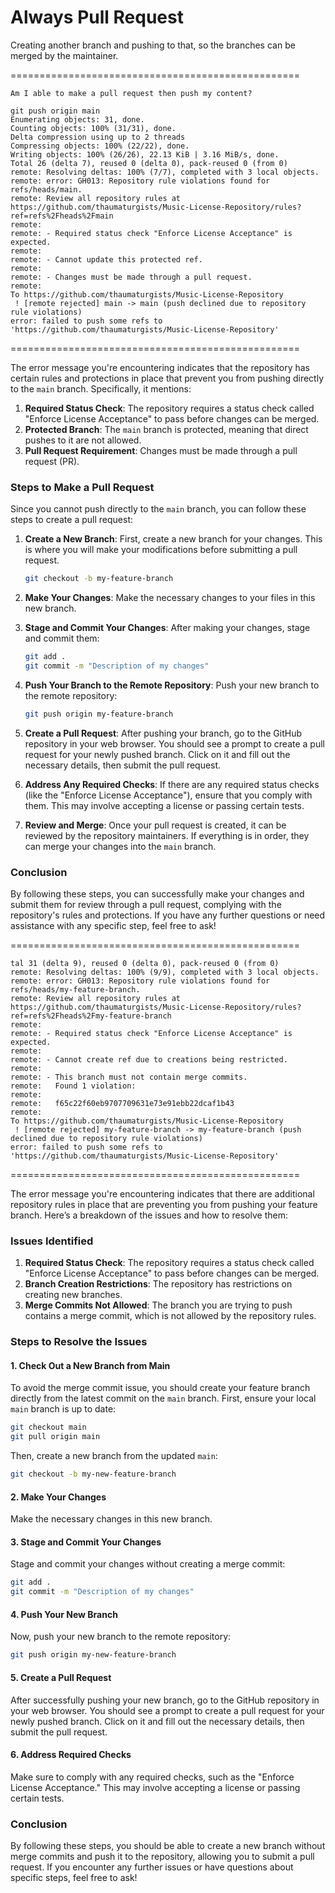 # Always Pull Request
Creating another branch and pushing to that, so the branches can be merged by the maintainer.

==================================================
```
Am I able to make a pull request then push my content?

git push origin main
Enumerating objects: 31, done.
Counting objects: 100% (31/31), done.
Delta compression using up to 2 threads
Compressing objects: 100% (22/22), done.
Writing objects: 100% (26/26), 22.13 KiB | 3.16 MiB/s, done.
Total 26 (delta 7), reused 0 (delta 0), pack-reused 0 (from 0)
remote: Resolving deltas: 100% (7/7), completed with 3 local objects.
remote: error: GH013: Repository rule violations found for refs/heads/main.
remote: Review all repository rules at https://github.com/thaumaturgists/Music-License-Repository/rules?ref=refs%2Fheads%2Fmain
remote: 
remote: - Required status check "Enforce License Acceptance" is expected.
remote: 
remote: - Cannot update this protected ref.
remote: 
remote: - Changes must be made through a pull request.
remote: 
To https://github.com/thaumaturgists/Music-License-Repository
 ! [remote rejected] main -> main (push declined due to repository rule violations)
error: failed to push some refs to 'https://github.com/thaumaturgists/Music-License-Repository'
```
==================================================

The error message you're encountering indicates that the repository has certain rules and protections in place that prevent you from pushing directly to the `main` branch. Specifically, it mentions:

1. **Required Status Check**: The repository requires a status check called "Enforce License Acceptance" to pass before changes can be merged.
2. **Protected Branch**: The `main` branch is protected, meaning that direct pushes to it are not allowed.
3. **Pull Request Requirement**: Changes must be made through a pull request (PR).

### Steps to Make a Pull Request

Since you cannot push directly to the `main` branch, you can follow these steps to create a pull request:

1. **Create a New Branch**:
   First, create a new branch for your changes. This is where you will make your modifications before submitting a pull request.
   ```bash
   git checkout -b my-feature-branch
   ```

2. **Make Your Changes**:
   Make the necessary changes to your files in this new branch.

3. **Stage and Commit Your Changes**:
   After making your changes, stage and commit them:
   ```bash
   git add .
   git commit -m "Description of my changes"
   ```

4. **Push Your Branch to the Remote Repository**:
   Push your new branch to the remote repository:
   ```bash
   git push origin my-feature-branch
   ```

5. **Create a Pull Request**:
   After pushing your branch, go to the GitHub repository in your web browser. You should see a prompt to create a pull request for your newly pushed branch. Click on it and fill out the necessary details, then submit the pull request.

6. **Address Any Required Checks**:
   If there are any required status checks (like the "Enforce License Acceptance"), ensure that you comply with them. This may involve accepting a license or passing certain tests.

7. **Review and Merge**:
   Once your pull request is created, it can be reviewed by the repository maintainers. If everything is in order, they can merge your changes into the `main` branch.

### Conclusion
By following these steps, you can successfully make your changes and submit them for review through a pull request, complying with the repository's rules and protections. If you have any further questions or need assistance with any specific step, feel free to ask!

==================================================
```
tal 31 (delta 9), reused 0 (delta 0), pack-reused 0 (from 0)
remote: Resolving deltas: 100% (9/9), completed with 3 local objects.
remote: error: GH013: Repository rule violations found for refs/heads/my-feature-branch.
remote: Review all repository rules at https://github.com/thaumaturgists/Music-License-Repository/rules?ref=refs%2Fheads%2Fmy-feature-branch
remote: 
remote: - Required status check "Enforce License Acceptance" is expected.
remote: 
remote: - Cannot create ref due to creations being restricted.
remote: 
remote: - This branch must not contain merge commits.
remote:   Found 1 violation:
remote: 
remote:   f65c22f60eb9707709631e73e91ebb22dcaf1b43
remote: 
To https://github.com/thaumaturgists/Music-License-Repository
 ! [remote rejected] my-feature-branch -> my-feature-branch (push declined due to repository rule violations)
error: failed to push some refs to 'https://github.com/thaumaturgists/Music-License-Repository'
```
==================================================

The error message you're encountering indicates that there are additional repository rules in place that are preventing you from pushing your feature branch. Here’s a breakdown of the issues and how to resolve them:

### Issues Identified

1. **Required Status Check**: The repository requires a status check called "Enforce License Acceptance" to pass before changes can be merged.
2. **Branch Creation Restrictions**: The repository has restrictions on creating new branches.
3. **Merge Commits Not Allowed**: The branch you are trying to push contains a merge commit, which is not allowed by the repository rules.

### Steps to Resolve the Issues

#### 1. **Check Out a New Branch from Main**
To avoid the merge commit issue, you should create your feature branch directly from the latest commit on the `main` branch. First, ensure your local `main` branch is up to date:

```bash
git checkout main
git pull origin main
```

Then, create a new branch from the updated `main`:

```bash
git checkout -b my-new-feature-branch
```

#### 2. **Make Your Changes**
Make the necessary changes in this new branch.

#### 3. **Stage and Commit Your Changes**
Stage and commit your changes without creating a merge commit:

```bash
git add .
git commit -m "Description of my changes"
```

#### 4. **Push Your New Branch**
Now, push your new branch to the remote repository:

```bash
git push origin my-new-feature-branch
```

#### 5. **Create a Pull Request**
After successfully pushing your new branch, go to the GitHub repository in your web browser. You should see a prompt to create a pull request for your newly pushed branch. Click on it and fill out the necessary details, then submit the pull request.

#### 6. **Address Required Checks**
Make sure to comply with any required checks, such as the "Enforce License Acceptance." This may involve accepting a license or passing certain tests.

### Conclusion
By following these steps, you should be able to create a new branch without merge commits and push it to the repository, allowing you to submit a pull request. If you encounter any further issues or have questions about specific steps, feel free to ask!